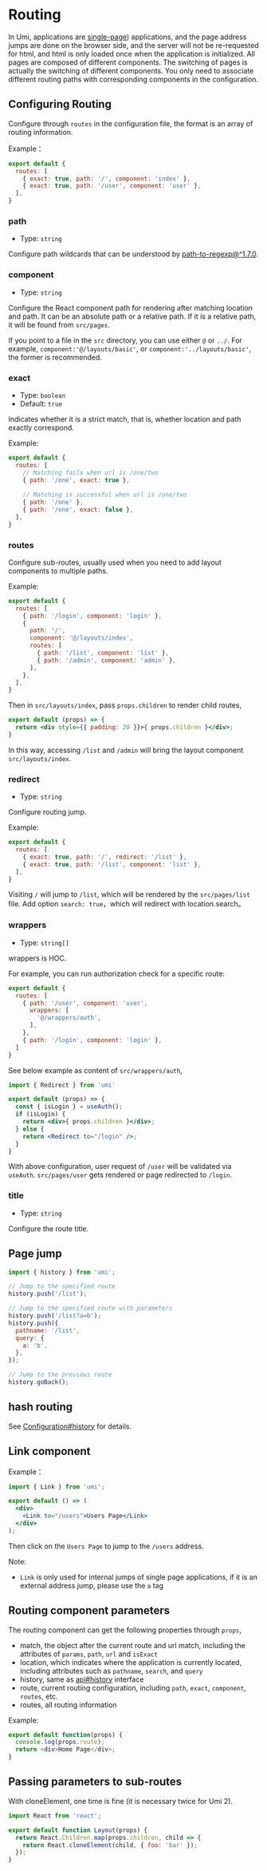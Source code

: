 # Routing

In Umi, applications are [single-page](https://en.wikipedia.org/wiki/Single-page_application)) applications, and the page address jumps are done on the browser side, and the server will not be re-requested for html, and html is only loaded once when the application is initialized. All pages are composed of different components. The switching of pages is actually the switching of different components. You only need to associate different routing paths with corresponding components in the configuration.


## Configuring Routing

Configure through `routes` in the configuration file, the format is an array of routing information.

Example：

```js
export default {
  routes: [
    { exact: true, path: '/', component: 'index' },
    { exact: true, path: '/user', component: 'user' },
  ],
}
```

### path

* Type: `string`

Configure path wildcards that can be understood by [path-to-regexp@^1.7.0](https://github.com/pillarjs/path-to-regexp/tree/v1.7.0).

### component

* Type: `string`

Configure the React component path for rendering after matching location and path. It can be an absolute path or a relative path. If it is a relative path, it will be found from `src/pages`.

If you point to a file in the `src` directory, you can use either `@` or `../`. For example, `component:'@/layouts/basic'`, or `component:'../layouts/basic'`, the former is recommended.

### exact

* Type: `boolean`
* Default: `true`

Indicates whether it is a strict match, that is, whether location and path exactly correspond.

Example:

```js
export default {
  routes: [
    // Matching fails when url is /one/two
    { path: '/one', exact: true },
    
    // Matching is successful when url is /one/two
    { path: '/one' },
    { path: '/one', exact: false },
  ],
}
```

### routes

Configure sub-routes, usually used when you need to add layout components to multiple paths.

Example:

```js
export default {
  routes: [
    { path: '/login', component: 'login' },
    {
      path: '/',
      component: '@/layouts/index',
      routes: [
        { path: '/list', component: 'list' },
        { path: '/admin', component: 'admin' },
      ],
    }, 
  ],
}
```

Then in `src/layouts/index`, pass `props.children` to render child routes,

```jsx
export default (props) => {
  return <div style={{ padding: 20 }}>{ props.children }</div>;
}
```

In this way, accessing `/list` and `/admin` will bring the layout component `src/layouts/index`.

### redirect

* Type: `string`

Configure routing jump.

Example:

```js
export default {
  routes: [
    { exact: true, path: '/', redirect: '/list' },
    { exact: true, path: '/list', component: 'list' },
  ],
}
```

Visiting `/` will jump to `/list`, which will be rendered by the `src/pages/list` file.
Add option `search: true`，which will redirect with location.search。

### wrappers

* Type: `string[]`

wrappers is HOC.

For example, you can run authorization check for a specific route: 

```js
export default {
  routes: [
    { path: '/user', component: 'user',
      wrappers: [
        '@/wrappers/auth',
      ],
    },
    { path: '/login', component: 'login' },
  ]
}
```

See below example as content of `src/wrappers/auth`,

```jsx
import { Redirect } from 'umi'

export default (props) => {
  const { isLogin } = useAuth();
  if (isLogin) {
    return <div>{ props.children }</div>;
  } else {
    return <Redirect to="/login" />;
  }
}
```

With above configuration, user request of `/user` will be validated via `useAuth`. `src/pages/user` gets rendered or page redirected to `/login`.

### title

* Type: `string`

Configure the route title.

## Page jump

```js
import { history } from 'umi';

// Jump to the specified route
history.push('/list');

// Jump to the specified route with parameters
history.push('/list?a=b');
history.push({
  pathname: '/list',
  query: {
    a: 'b',
  },
});

// Jump to the previous route
history.goBack();
```

## hash routing

See [Configuration#history](../config#history) for details.

## Link component

Example：

```jsx
import { Link } from 'umi';

export default () => (
  <div>
    <Link to="/users">Users Page</Link>
  </div>
);
```

Then click on the `Users Page` to jump to the `/users` address.

Note:

* `Link` is only used for internal jumps of single page applications, if it is an external address jump, please use the `a` tag

## Routing component parameters

The routing component can get the following properties through `props`,

* match, the object after the current route and url match, including the attributes of `params`, `path`, `url` and `isExact`
* location, which indicates where the application is currently located, including attributes such as `pathname`, `search`, and `query`
* history, same as [api#history](../api#history) interface
* route, current routing configuration, including `path`, `exact`, `component`, `routes`, etc.
* routes, all routing information

Example:

```js
export default function(props) {
  console.log(props.route);
  return <div>Home Page</div>;
}
```

## Passing parameters to sub-routes

With cloneElement, one time is fine (it is necessary twice for Umi 2).

```js
import React from 'react';

export default function Layout(props) {
  return React.Children.map(props.children, child => {
    return React.cloneElement(child, { foo: 'bar' });
  });
}
```
